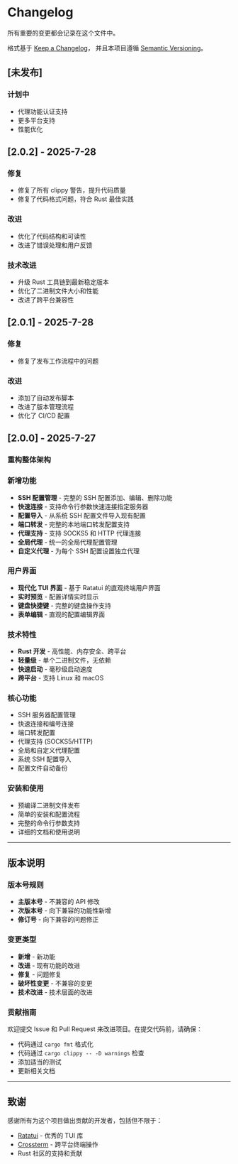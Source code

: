 # Changelog

所有重要的变更都会记录在这个文件中。

格式基于 [Keep a Changelog](https://keepachangelog.com/zh-CN/1.0.0/)，
并且本项目遵循 [Semantic Versioning](https://semver.org/lang/zh-CN/)。

## [未发布]

### 计划中
- 代理功能认证支持
- 更多平台支持
- 性能优化

## [2.0.2] - 2025-7-28

### 修复
- 修复了所有 clippy 警告，提升代码质量
- 修复了代码格式问题，符合 Rust 最佳实践

### 改进
- 优化了代码结构和可读性
- 改进了错误处理和用户反馈

### 技术改进
- 升级 Rust 工具链到最新稳定版本
- 优化了二进制文件大小和性能
- 改进了跨平台兼容性

## [2.0.1] - 2025-7-28

### 修复
- 修复了发布工作流程中的问题

### 改进
- 添加了自动发布脚本
- 改进了版本管理流程
- 优化了 CI/CD 配置

## [2.0.0] - 2025-7-27

### 重构整体架构

### 新增功能
- **SSH 配置管理** - 完整的 SSH 配置添加、编辑、删除功能
- **快速连接** - 支持命令行参数快速连接指定服务器
- **配置导入** - 从系统 SSH 配置文件导入现有配置
- **端口转发** - 完整的本地端口转发配置支持
- **代理支持** - 支持 SOCKS5 和 HTTP 代理连接
- **全局代理** - 统一的全局代理配置管理
- **自定义代理** - 为每个 SSH 配置设置独立代理

### 用户界面
- **现代化 TUI 界面** - 基于 Ratatui 的直观终端用户界面
- **实时预览** - 配置详情实时显示
- **键盘快捷键** - 完整的键盘操作支持
- **表单编辑** - 直观的配置编辑界面

### 技术特性
- **Rust 开发** - 高性能、内存安全、跨平台
- **轻量级** - 单个二进制文件，无依赖
- **快速启动** - 毫秒级启动速度
- **跨平台** - 支持 Linux 和 macOS

### 核心功能
- SSH 服务器配置管理
- 快速连接和编号连接
- 端口转发配置
- 代理支持 (SOCKS5/HTTP)
- 全局和自定义代理配置
- 系统 SSH 配置导入
- 配置文件自动备份

### 安装和使用
- 预编译二进制文件发布
- 简单的安装和配置流程
- 完整的命令行参数支持
- 详细的文档和使用说明

---

## 版本说明

### 版本号规则
- **主版本号** - 不兼容的 API 修改
- **次版本号** - 向下兼容的功能性新增
- **修订号** - 向下兼容的问题修正

### 变更类型
- **新增** - 新功能
- **改进** - 现有功能的改进
- **修复** - 问题修复
- **破坏性变更** - 不兼容的变更
- **技术改进** - 技术层面的改进

### 贡献指南
欢迎提交 Issue 和 Pull Request 来改进项目。在提交代码前，请确保：
- 代码通过 `cargo fmt` 格式化
- 代码通过 `cargo clippy -- -D warnings` 检查
- 添加适当的测试
- 更新相关文档

---

## 致谢

感谢所有为这个项目做出贡献的开发者，包括但不限于：
- [Ratatui](https://github.com/ratatui-org/ratatui) - 优秀的 TUI 库
- [Crossterm](https://github.com/crossterm-rs/crossterm) - 跨平台终端操作
- Rust 社区的支持和贡献
